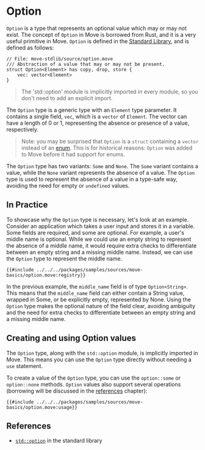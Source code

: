 # Option

`Option` is a type that represents an optional value which may or may not exist. The concept of `Option`
in Move is borrowed from Rust, and it is a very useful primitive in Move. `Option` is defined in the
[Standard Library](./standard-library.md), and is defined as follows:

```move
// File: move-stdlib/source/option.move
/// Abstraction of a value that may or may not be present.
struct Option<Element> has copy, drop, store {
    vec: vector<Element>
}
```

> The 'std::option' module is implicitly imported in every module, so you don't need to add an
> explicit import.

The `Option` type is a generic type with an `Element` type parameter. It contains a single field, `vec`,
which is a `vector` of `Element`. The vector can have a length of 0 or 1, representing the
absence or presence of a value, respectively.

> Note: you may be surprised that `Option` is a `struct` containing a `vector` instead of an [enum][enum-reference].
> This is for historical reasons: `Option` was added to Move before it had support for enums.

[enum-reference]: /reference/enums.html

The `Option` type has two variants: `Some` and `None`. The `Some` variant contains a value, while the `None` variant
represents the absence of a value. The `Option` type is used to represent the absence of a value in
a type-safe way, avoiding the need for empty or `undefined` values.

## In Practice

To showcase why the `Option` type is necessary, let's look at an example. Consider an application which
takes a user input and stores it in a variable. Some fields are required, and some are optional. For
example, a user's middle name is optional. While we could use an empty string to represent the
absence of a middle name, it would require extra checks to differentiate between an empty string and
a missing middle name. Instead, we can use the `Option` type to represent the middle name.

```move
{{#include ../../../packages/samples/sources/move-basics/option.move:registry}}
```

In the previous example, the `middle_name` field is of type `Option<String>`. This means that the `middle_name`
field can either contain a String value, wrapped in Some, or be explicitly empty, represented by None. Using
the `Option` type makes the optional nature of the field clear, avoiding ambiguity and the need for extra
checks to differentiate between an empty string and a missing middle name.

## Creating and using Option values

The `Option` type, along with the `std::option` module, is implicitly imported in Move. This means you can use
the `Option` type directly without needing a `use` statement.

To create a value of the `Option` type, you can use the `option::some` or `option::none` methods.
`Option` values also support several operations (borrowing will be discussed in
the [references](references.md#references-1) chapter):

```move
{{#include ../../../packages/samples/sources/move-basics/option.move:usage}}
```

## References

 - [`std::option`][option-stdlib] in the standard library

[option-stdlib]: https://docs.sui.io/references/framework/std/option
